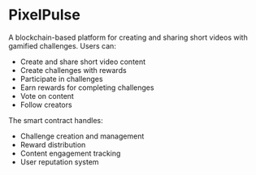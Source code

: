 # PixelPulse

A blockchain-based platform for creating and sharing short videos with gamified challenges. Users can:

- Create and share short video content
- Create challenges with rewards
- Participate in challenges
- Earn rewards for completing challenges
- Vote on content
- Follow creators

The smart contract handles:
- Challenge creation and management
- Reward distribution
- Content engagement tracking
- User reputation system